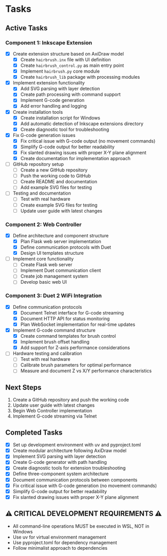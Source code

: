 # Tasks

## Active Tasks

### Component 1: Inkscape Extension
- [x] Create extension structure based on AxiDraw model
  - [x] Create `hairbrush.inx` file with UI definition
  - [x] Create `hairbrush_control.py` as main entry point
  - [x] Implement `hairbrush.py` core module
  - [x] Create `hairbrush_lib` package with processing modules
- [x] Implement extension functionality
  - [x] Add SVG parsing with layer detection
  - [x] Create path processing with command support
  - [x] Implement G-code generation
  - [x] Add error handling and logging
- [x] Create installation tools
  - [x] Create installation script for Windows
  - [x] Add automatic detection of Inkscape extensions directory
  - [x] Create diagnostic tool for troubleshooting
- [x] Fix G-code generation issues
  - [x] Fix critical issue with G-code output (no movement commands)
  - [x] Simplify G-code output for better readability
  - [x] Fix slanted drawing issues with proper X-Y plane alignment
  - [x] Create documentation for implementation approach
- [ ] GitHub repository setup
  - [ ] Create a new GitHub repository
  - [ ] Push the working code to GitHub
  - [ ] Create README and documentation
  - [ ] Add example SVG files for testing
- [ ] Testing and documentation
  - [ ] Test with real hardware
  - [ ] Create example SVG files for testing
  - [ ] Update user guide with latest changes

### Component 2: Web Controller
- [x] Define architecture and component structure
  - [x] Plan Flask web server implementation
  - [x] Define communication protocols with Duet
  - [x] Design UI templates structure
- [ ] Implement core functionality
  - [ ] Create Flask web server
  - [ ] Implement Duet communication client
  - [ ] Create job management system
  - [ ] Develop basic web UI

### Component 3: Duet 2 WiFi Integration
- [x] Define communication protocols
  - [x] Document Telnet interface for G-code streaming
  - [x] Document HTTP API for status monitoring
  - [x] Plan WebSocket implementation for real-time updates
- [x] Implement G-code command structure
  - [x] Create command templates for brush control
  - [x] Implement brush offset handling
  - [x] Add support for Z-axis performance considerations
- [ ] Hardware testing and calibration
  - [ ] Test with real hardware
  - [ ] Calibrate brush parameters for optimal performance
  - [ ] Measure and document Z vs X/Y performance characteristics

## Next Steps
1. Create a GitHub repository and push the working code
2. Update user guide with latest changes
3. Begin Web Controller implementation
4. Implement G-code streaming via Telnet

## Completed Tasks
- [x] Set up development environment with uv and pyproject.toml
- [x] Create modular architecture following AxiDraw model
- [x] Implement SVG parsing with layer detection
- [x] Create G-code generator with path handling
- [x] Create diagnostic tools for extension troubleshooting
- [x] Define three-component system architecture
- [x] Document communication protocols between components
- [x] Fix critical issue with G-code generation (no movement commands)
- [x] Simplify G-code output for better readability
- [x] Fix slanted drawing issues with proper X-Y plane alignment

## ⚠️ CRITICAL DEVELOPMENT REQUIREMENTS ⚠️
- All command-line operations MUST be executed in WSL, NOT in Windows
- Use uv for virtual environment management
- Use pyproject.toml for dependency management
- Follow minimalist approach to dependencies 